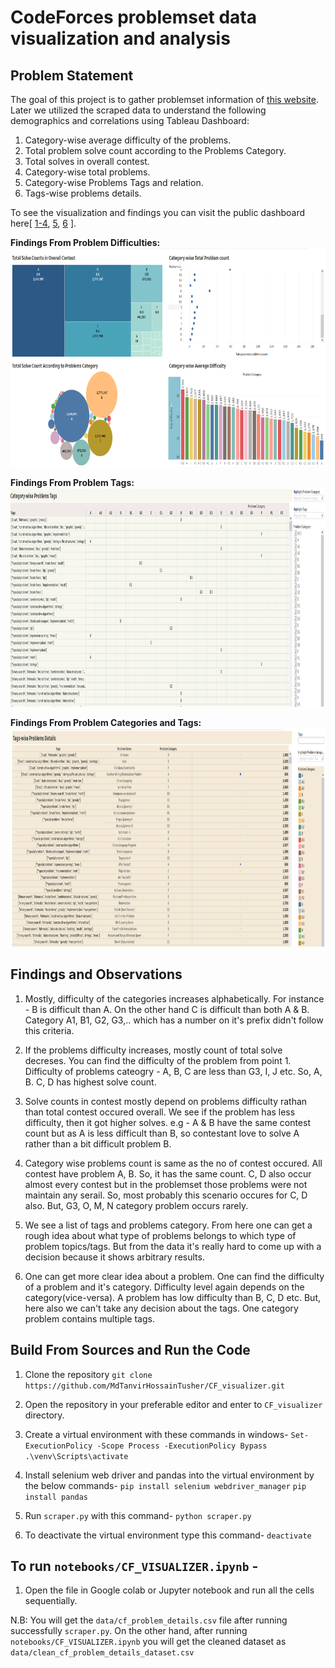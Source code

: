 # CodeForces problemset data visualization and analysis

## Problem Statement

The goal of this project is to gather problemset information of [this website](https://codeforces.com/problemset).
Later we utilized the scraped data to understand the following demographics and correlations using Tableau Dashboard:

1. Category-wise average difficulty of the problems.
2. Total problem solve count according to the Problems Category.
3. Total solves in overall contest.
4. Category-wise total problems.
5. Category-wise Problems Tags and relation.
6. Tags-wise problems details.

To see the visualization and findings you can visit the public dashboard here[ [1-4](https://public.tableau.com/app/profile/md.tanvir.hossain/viz/CF_visualizer_1/visualization), 
[5](https://public.tableau.com/app/profile/md.tanvir.hossain/viz/CF_visualizer_2/Sheet3), [6](https://public.tableau.com/app/profile/md.tanvir.hossain/viz/CF_visualizer_3/Sheet5) ].

**Findings From Problem Difficulties:** <br/>
<img src = "images/findings_from_problem_difficulties.PNG" width="700" height="350"><br/>

**Findings From Problem Tags:** <br/>
<img src = "images/findings_from_problem_tags.PNG" width="700" height="350"><br/>

**Findings From Problem Categories and Tags:** <br/>
<img src = "images/findings_from_problem_categories_and_tags.PNG" width="700" height="350"><br/>



## Findings and Observations

1. Mostly, difficulty of the categories increases alphabetically. For instance - B is difficult than A. On the other hand C is difficult than both A & B. Category A1, B1, G2, G3,.. which has a number on it's       prefix didn't follow this criteria.

2. If the problems difficulty increases, mostly count of total solve decreses. You can find the difficulty of the problem from point 1. Difficulty of problems cateogry - A, B, C are less than G3, I, J etc.
   So, A, B. C, D has highest solve count.

3. Solve counts in contest mostly depend on problems difficulty rathan than total contest occured overall. We see if the problem has less difficulty, then it got higher solves. e.g - A & B have the same          contest count but as A is less difficult than B, so contestant love to solve A rather than a bit difficult problem B.

4. Category wise problems count is same as the no of contest occured. All contest have problem A, B. So, it has the same count. C, D also occur almost every contest but in the problemset those problems were not maintain any serail. So, most probably this scenario occures for C, D also. But, G3, O, M, N category problem occurs rarely.

5. We see a list of tags and problems category. From here one can get a rough idea about what type of problems belongs to which type of problem topics/tags. But from the data it's really hard to come up with     a decision because it shows arbitrary results.

6. One can get more clear idea about a problem. One can find the difficulty of a problem and it's category. Difficulty level again depends on the category(vice-versa). A problem has low difficulty than B, C,     D etc. But, here also we can't take any decision about the tags. One category problem contains multiple tags.



## Build From Sources and Run the Code

1. Clone the repository
   `git clone https://github.com/MdTanvirHossainTusher/CF_visualizer.git`

2. Open the repository in your preferable editor and enter to `CF_visualizer` directory.

3. Create a virtual environment with these commands in windows-
   `Set-ExecutionPolicy -Scope Process -ExecutionPolicy Bypass`
   `.\venv\Scripts\activate`

4. Install selenium web driver and pandas into the virtual environment by the below commands-
   `pip install selenium webdriver_manager`
   `pip install pandas`

5. Run `scraper.py` with this command-
   `python scraper.py`

6. To deactivate the virtual environment type this command-
   `deactivate`

   
## To run `notebooks/CF_VISUALIZER.ipynb` -

1. Open the file in Google colab or Jupyter notebook and run all the cells sequentially.


N.B: You will get the `data/cf_problem_details.csv` file after running successfully `scraper.py`. On the other hand, after running `notebooks/CF_VISUALIZER.ipynb` you will get the cleaned dataset as `data/clean_cf_problem_details_dataset.csv`





